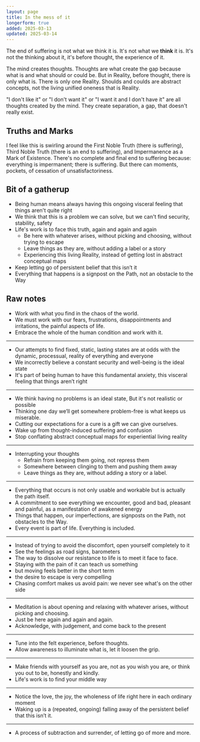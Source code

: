 ```yaml
---
layout: page
title: In the mess of it
longerform: true
added: 2025-03-13
updated: 2025-03-14
---
```


The end of suffering is not what we think it is. It's not what we **think** it is. It's not the thinking about it, it's before thought, the experience of it.

The mind creates thoughts. Thoughts are what create the gap because what is and what should or could be. But in Reality, before thought, there is only what is. There is only one Reality. Shoulds and coulds are abstract concepts, not the living unified oneness that is Reality.

"I don't like it" or "I don't want it" or "I want it and I don't have it" are all thoughts created by the mind. They create separation, a gap, that doesn't really exist.

## Truths and Marks

I feel like this is swirling around the First Noble Truth (there is suffering), Third Noble Truth (there is an end to suffering), and Impermanence as a Mark of Existence. There's no complete and final end to suffering because: everything is impermanent; there is suffering. But there can moments, pockets, of cessation of unsatisfactoriness.


## Bit of a gatherup

- Being human means always having this ongoing visceral feeling that things aren't quite right
- We think that this is a problem we can solve, but we can't find security, stability, safety
- Life's work is to face this truth, again and again and again
    - Be here with whatever arises, without picking and choosing, without trying to escape
    - Leave things as they are, without adding a label or a story
    - Experiencing this living Reality, instead of getting lost in abstract conceptual maps
- Keep letting go of persistent belief that this isn’t it
- Everything that happens is a signpost on the Path, not an obstacle to the Way

## Raw notes

- Work with what you find in the chaos of the world.
- We must work with our fears, frustrations, disappointments and irritations, the painful aspects of life.
- Embrace the whole of the human condition and work with it.

---

- Our attempts to find fixed, static, lasting states are at odds with the dynamic, processual, reality of everything and everyone
- We incorrectly believe a constant security and well-being is the ideal state
- It's part of being human to have this fundamental anxiety, this visceral feeling that things aren’t right

---

- We think having no problems is an ideal state, But it's not realistic or possible
- Thinking one day we’ll get somewhere problem-free is what keeps us miserable. 
- Cutting our expectations for a cure is a gift we can give ourselves.
- Wake up from thought-induced suffering and confusion
- Stop conflating abstract conceptual maps for experiential living reality

---

- Interrupting your thoughts
    - Refrain from keeping them going, not repress them
    - Somewhere between clinging to them and pushing them away
    - Leave things as they are, without adding a story or a label.

---

- Everything that occurs is not only usable and workable but is actually the path itself.
- A commitment to see everything we encounter, good and bad, pleasant and painful, as a manifestation of awakened energy
- Things that happen, our imperfections, are signposts on the Path, not obstacles to the Way.
- Every event is part of life. Everything is included. 

---

- Instead of trying to avoid the discomfort, open yourself completely to it
- See the feelings as road signs, barometers
- The way to dissolve our resistance to life is to meet it face to face.
- Staying with the pain of it can teach us something
- but moving feels better in the short term
- the desire to escape is very compelling
- Chasing comfort makes us avoid pain: we never see what's on the other side

---

- Meditation is about opening and relaxing with whatever arises, without picking and choosing. 
- Just be here again and again and again.
- Acknowledge, with judgement, and come back to the present

---

- Tune into the felt experience, before thoughts.
- Allow awareness to illuminate what is, let it loosen the grip.

---

- Make friends with yourself as you are, not as you wish you are, or think you out to be, honestly and kindly.
- Life's work is to find your middle way

---

- Notice the love, the joy, the wholeness of life right here in each ordinary moment
- Waking up is a (repeated, ongoing) falling away of the persistent belief that this isn’t it. 

---

- A process of subtraction and surrender, of letting go of more and more.

